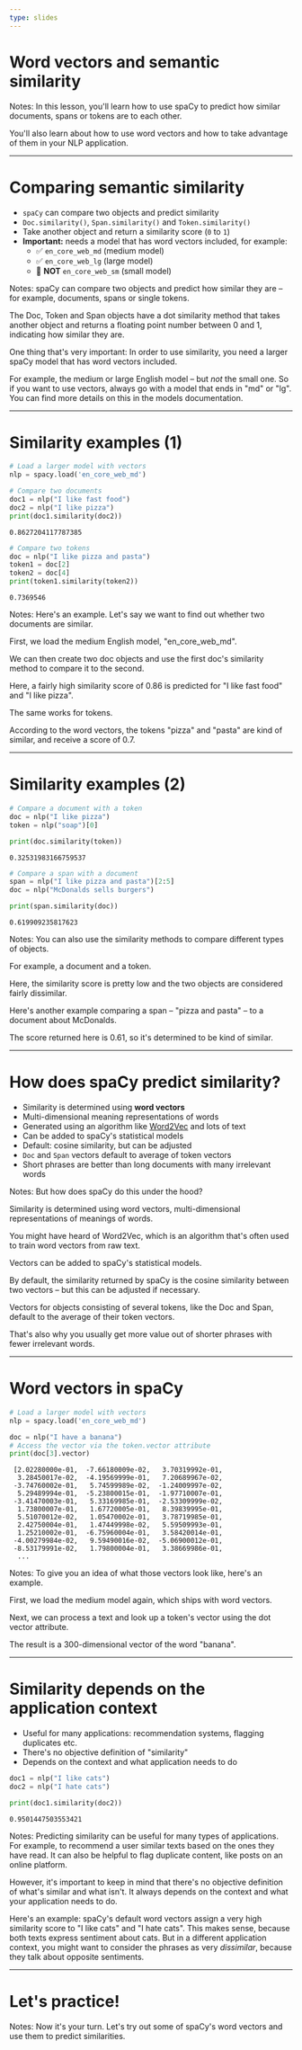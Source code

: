 ```yaml
---
type: slides
---
```


# Word vectors and semantic similarity

Notes: In this lesson, you'll learn how to use spaCy to predict how similar
documents, spans or tokens are to each other.

You'll also learn about how to use word vectors and how to take advantage of
them in your NLP application.

---

# Comparing semantic similarity

- `spaCy` can compare two objects and predict similarity
- `Doc.similarity()`, `Span.similarity()` and `Token.similarity()`
- Take another object and return a similarity score (`0` to `1`)
- **Important:** needs a model that has word vectors included, for example:
  - ✅ `en_core_web_md` (medium model)
  - ✅ `en_core_web_lg` (large model)
  - 🚫 **NOT** `en_core_web_sm` (small model)

Notes: spaCy can compare two objects and predict how similar they are – for
example, documents, spans or single tokens.

The Doc, Token and Span objects have a dot similarity method that takes another
object and returns a floating point number between 0 and 1, indicating how
similar they are.

One thing that's very important: In order to use similarity, you need a larger
spaCy model that has word vectors included.

For example, the medium or large English model – but _not_ the small one. So if
you want to use vectors, always go with a model that ends in "md" or "lg". You
can find more details on this in the models documentation.

---

# Similarity examples (1)

```python
# Load a larger model with vectors
nlp = spacy.load('en_core_web_md')

# Compare two documents
doc1 = nlp("I like fast food")
doc2 = nlp("I like pizza")
print(doc1.similarity(doc2))
```

```out
0.8627204117787385
```

```python
# Compare two tokens
doc = nlp("I like pizza and pasta")
token1 = doc[2]
token2 = doc[4]
print(token1.similarity(token2))
```

```out
0.7369546
```

Notes: Here's an example. Let's say we want to find out whether two documents
are similar.

First, we load the medium English model, "en_core_web_md".

We can then create two doc objects and use the first doc's similarity method to
compare it to the second.

Here, a fairly high similarity score of 0.86 is predicted for "I like fast food"
and "I like pizza".

The same works for tokens.

According to the word vectors, the tokens "pizza" and "pasta" are kind of
similar, and receive a score of 0.7.

---

# Similarity examples (2)

```python
# Compare a document with a token
doc = nlp("I like pizza")
token = nlp("soap")[0]

print(doc.similarity(token))
```

```out
0.32531983166759537
```

```python
# Compare a span with a document
span = nlp("I like pizza and pasta")[2:5]
doc = nlp("McDonalds sells burgers")

print(span.similarity(doc))
```

```out
0.619909235817623
```

Notes: You can also use the similarity methods to compare different types of
objects.

For example, a document and a token.

Here, the similarity score is pretty low and the two objects are considered
fairly dissimilar.

Here's another example comparing a span – "pizza and pasta" – to a document about McDonalds.

The score returned here is 0.61, so it's determined to be kind of similar.

---

# How does spaCy predict similarity?

- Similarity is determined using **word vectors**
- Multi-dimensional meaning representations of words
- Generated using an algorithm like
  [Word2Vec](https://en.wikipedia.org/wiki/Word2vec) and lots of text
- Can be added to spaCy's statistical models
- Default: cosine similarity, but can be adjusted
- `Doc` and `Span` vectors default to average of token vectors
- Short phrases are better than long documents with many irrelevant words

Notes: But how does spaCy do this under the hood?

Similarity is determined using word vectors, multi-dimensional representations
of meanings of words.

You might have heard of Word2Vec, which is an algorithm that's often used to
train word vectors from raw text.

Vectors can be added to spaCy's statistical models.

By default, the similarity returned by spaCy is the cosine similarity between
two vectors – but this can be adjusted if necessary.

Vectors for objects consisting of several tokens, like the Doc and Span, default
to the average of their token vectors.

That's also why you usually get more value out of shorter phrases with fewer
irrelevant words.

---

# Word vectors in spaCy

```python
# Load a larger model with vectors
nlp = spacy.load('en_core_web_md')

doc = nlp("I have a banana")
# Access the vector via the token.vector attribute
print(doc[3].vector)
```

```out
 [2.02280000e-01,  -7.66180009e-02,   3.70319992e-01,
  3.28450017e-02,  -4.19569999e-01,   7.20689967e-02,
 -3.74760002e-01,   5.74599989e-02,  -1.24009997e-02,
  5.29489994e-01,  -5.23800015e-01,  -1.97710007e-01,
 -3.41470003e-01,   5.33169985e-01,  -2.53309999e-02,
  1.73800007e-01,   1.67720005e-01,   8.39839995e-01,
  5.51070012e-02,   1.05470002e-01,   3.78719985e-01,
  2.42750004e-01,   1.47449998e-02,   5.59509993e-01,
  1.25210002e-01,  -6.75960004e-01,   3.58420014e-01,
 -4.00279984e-02,   9.59490016e-02,  -5.06900012e-01,
 -8.53179991e-02,   1.79800004e-01,   3.38669986e-01,
  ...
```

Notes: To give you an idea of what those vectors look like, here's an example.

First, we load the medium model again, which ships with word vectors.

Next, we can process a text and look up a token's vector using the dot vector
attribute.

The result is a 300-dimensional vector of the word "banana".

---

# Similarity depends on the application context

- Useful for many applications: recommendation systems, flagging duplicates etc.
- There's no objective definition of "similarity"
- Depends on the context and what application needs to do

```python
doc1 = nlp("I like cats")
doc2 = nlp("I hate cats")

print(doc1.similarity(doc2))
```

```out
0.9501447503553421
```

Notes: Predicting similarity can be useful for many types of applications. For
example, to recommend a user similar texts based on the ones they have read. It
can also be helpful to flag duplicate content, like posts on an online platform.

However, it's important to keep in mind that there's no objective definition of
what's similar and what isn't. It always depends on the context and what your
application needs to do.

Here's an example: spaCy's default word vectors assign a very high similarity
score to "I like cats" and "I hate cats". This makes sense, because both texts
express sentiment about cats. But in a different application context, you might
want to consider the phrases as very _dissimilar_, because they talk about
opposite sentiments.

---

# Let's practice!

Notes: Now it's your turn. Let's try out some of spaCy's word vectors and use
them to predict similarities.
